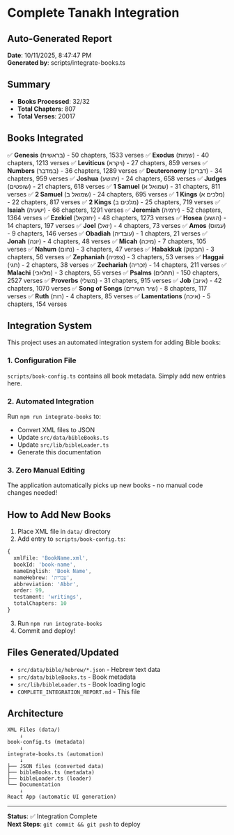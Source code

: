 # Complete Tanakh Integration

## Auto-Generated Report
**Date**: 10/11/2025, 8:47:47 PM  
**Generated by**: scripts/integrate-books.ts

## Summary
- **Books Processed**: 32/32
- **Total Chapters**: 807
- **Total Verses**: 20017

## Books Integrated

✅ **Genesis** (בראשית) - 50 chapters, 1533 verses
✅ **Exodus** (שמות) - 40 chapters, 1213 verses
✅ **Leviticus** (ויקרא) - 27 chapters, 859 verses
✅ **Numbers** (במדבר) - 36 chapters, 1289 verses
✅ **Deuteronomy** (דברים) - 34 chapters, 959 verses
✅ **Joshua** (יהושע) - 24 chapters, 658 verses
✅ **Judges** (שופטים) - 21 chapters, 618 verses
✅ **1 Samuel** (שמואל א) - 31 chapters, 811 verses
✅ **2 Samuel** (שמואל ב) - 24 chapters, 695 verses
✅ **1 Kings** (מלכים א) - 22 chapters, 817 verses
✅ **2 Kings** (מלכים ב) - 25 chapters, 719 verses
✅ **Isaiah** (ישעיה) - 66 chapters, 1291 verses
✅ **Jeremiah** (ירמיה) - 52 chapters, 1364 verses
✅ **Ezekiel** (יחזקאל) - 48 chapters, 1273 verses
✅ **Hosea** (הושע) - 14 chapters, 197 verses
✅ **Joel** (יואל) - 4 chapters, 73 verses
✅ **Amos** (עמוס) - 9 chapters, 146 verses
✅ **Obadiah** (עובדיה) - 1 chapters, 21 verses
✅ **Jonah** (יונה) - 4 chapters, 48 verses
✅ **Micah** (מיכה) - 7 chapters, 105 verses
✅ **Nahum** (נחום) - 3 chapters, 47 verses
✅ **Habakkuk** (חבקוק) - 3 chapters, 56 verses
✅ **Zephaniah** (צפניה) - 3 chapters, 53 verses
✅ **Haggai** (חגי) - 2 chapters, 38 verses
✅ **Zechariah** (זכריה) - 14 chapters, 211 verses
✅ **Malachi** (מלאכי) - 3 chapters, 55 verses
✅ **Psalms** (תהלים) - 150 chapters, 2527 verses
✅ **Proverbs** (משלי) - 31 chapters, 915 verses
✅ **Job** (איוב) - 42 chapters, 1070 verses
✅ **Song of Songs** (שיר השירים) - 8 chapters, 117 verses
✅ **Ruth** (רות) - 4 chapters, 85 verses
✅ **Lamentations** (איכה) - 5 chapters, 154 verses

## Integration System

This project uses an automated integration system for adding Bible books:

### 1. Configuration File
`scripts/book-config.ts` contains all book metadata. Simply add new entries here.

### 2. Automated Integration
Run `npm run integrate-books` to:
- Convert XML files to JSON
- Update `src/data/bibleBooks.ts`
- Update `src/lib/bibleLoader.ts`
- Generate this documentation

### 3. Zero Manual Editing
The application automatically picks up new books - no manual code changes needed!

## How to Add New Books

1. Place XML file in `data/` directory
2. Add entry to `scripts/book-config.ts`:
```typescript
{
  xmlFile: 'BookName.xml',
  bookId: 'book-name',
  nameEnglish: 'Book Name',
  nameHebrew: 'עברית',
  abbreviation: 'Abbr',
  order: 99,
  testament: 'writings',
  totalChapters: 10
}
```
3. Run `npm run integrate-books`
4. Commit and deploy!

## Files Generated/Updated

- `src/data/bible/hebrew/*.json` - Hebrew text data
- `src/data/bibleBooks.ts` - Book metadata
- `src/lib/bibleLoader.ts` - Book loading logic
- `COMPLETE_INTEGRATION_REPORT.md` - This file

## Architecture

```
XML Files (data/)
    ↓
book-config.ts (metadata)
    ↓
integrate-books.ts (automation)
    ↓
├── JSON files (converted data)
├── bibleBooks.ts (metadata)
├── bibleLoader.ts (loader)
└── Documentation
    ↓
React App (automatic UI generation)
```

---

**Status**: ✅ Integration Complete  
**Next Steps**: `git commit && git push` to deploy

